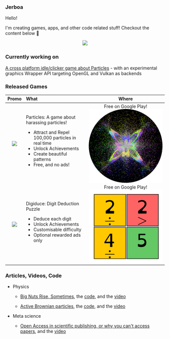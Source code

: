 ### Jerboa

Hello!

I'm creating games, apps, and other code related stuff! Checkout the content below :eyes:
<p align="center">
<img src="https://github.com/Jerboa-app/Jerboa-app/assets/84378622/a95df637-bbb9-4813-a78e-b5ec3ac6910f" width="512">
</p>

### Currently working on

[A cross platform idle/clicker game about Particles](https://github.com/JerboaBurrow/Particles-desktop) - with an experimental graphics Wrapper API targeting OpenGL and Vulkan as backends

### Released Games

| Promo | What | Where |
|:-:|:-|:-:|
|[<img align="center" src="https://raw.githubusercontent.com/Jerboa-app/Jerboa-app/main/particles-promo.gif" width="512">](https://play.google.com/store/apps/details?id=app.jerboa.spp) | Particles: A game about harassing particles!  <ul><li>Attract and Repel 100,000 particles in real time</li><li>Unlock Achievements</li><li>Create beautiful patterns</li><li>Free, and no ads!</li></ul>| Free on Google Play! [<img align="center" src="https://raw.githubusercontent.com/Jerboa-app/Jerboa-app/main/particles-logo.png" width="512">](https://play.google.com/store/apps/details?id=app.jerboa.spp) |
|[<img align="center" src="https://github.com/Jerboa-app/Jerboa-app/blob/main/digiduce.gif" width="512">](https://play.google.com/store/apps/details?id=app.jerboa.numbler) | Digiduce: Digit Deduction Puzzle  <ul><li>Deduce each digit</li><li>Unlock Achievements</li><li>Customisable difficulty</li><li>Optional rewarded ads only</li></ul>| Free on Google Play! [<img align="center" src="https://github.com/Jerboa-app/Jerboa-app/blob/main/digiduce.png" width="512">](https://play.google.com/store/apps/details?id=app.jerboa.numbler) |

### Articles, Videos, Code
- Physics
  - [Big Nuts Rise, Sometimes](https://github.com/Jerboa-app/Articles/blob/main/2022/nuts.pdf), the [code](https://github.com/Jerboa-app/BigNutsRise), and the [video](https://youtu.be/NkZbbWe6d9M)
  
  - [Active Brownian particles](https://github.com/Jerboa-app/Articles/blob/main/2022/ABP.pdf), the [code](https://github.com/Jerboa-app/ActiveBrownianParticles), and the [video](https://youtu.be/WHzzLg3GqL4)
  
- Meta science 
  - [Open Access in scientific publishing, or why you can't access papers](https://github.com/Jerboa-app/Articles/blob/main/2022/open_access.pdf), and the [video](https://youtu.be/nG0-dWzmItU)
